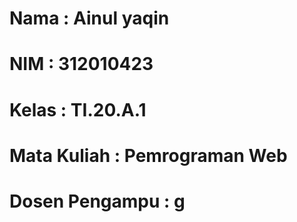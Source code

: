 # Nama          : Ainul yaqin
# NIM           : 312010423
# Kelas         : TI.20.A.1
# Mata Kuliah   : Pemrograman Web
# Dosen Pengampu    : g 
